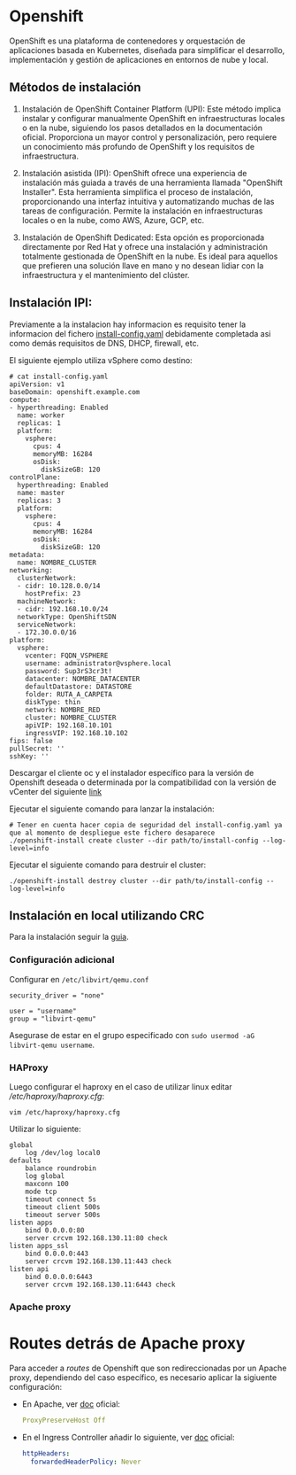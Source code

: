 # Openshift

OpenShift es una plataforma de contenedores y orquestación de aplicaciones basada en Kubernetes, diseñada para simplificar el desarrollo, implementación y gestión de aplicaciones en entornos de nube y local.

## Métodos de instalación
1. Instalación de OpenShift Container Platform (UPI): Este método implica instalar y configurar manualmente OpenShift en infraestructuras locales o en la nube, siguiendo los pasos detallados en la documentación oficial. Proporciona un mayor control y personalización, pero requiere un conocimiento más profundo de OpenShift y los requisitos de infraestructura.

1. Instalación asistida (IPI): OpenShift ofrece una experiencia de instalación más guiada a través de una herramienta llamada "OpenShift Installer". Esta herramienta simplifica el proceso de instalación, proporcionando una interfaz intuitiva y automatizando muchas de las tareas de configuración. Permite la instalación en infraestructuras locales o en la nube, como AWS, Azure, GCP, etc.

1. Instalación de OpenShift Dedicated: Esta opción es proporcionada directamente por Red Hat y ofrece una instalación y administración totalmente gestionada de OpenShift en la nube. Es ideal para aquellos que prefieren una solución llave en mano y no desean lidiar con la infraestructura y el mantenimiento del clúster.

## Instalación IPI:
Previamente a la instalacion hay informacion es requisito tener la informacion del fichero [install-config.yaml](https://examples.openshift.pub/cluster-installation/vmware/ipi-proxy/#example-install-configyaml) debidamente completada asi como demás requisitos de DNS, DHCP, firewall, etc.

El siguiente ejemplo utiliza vSphere como destino:
```shell
# cat install-config.yaml
apiVersion: v1
baseDomain: openshift.example.com
compute:
- hyperthreading: Enabled
  name: worker
  replicas: 1
  platform:
    vsphere:
      cpus: 4
      memoryMB: 16284
      osDisk:
        diskSizeGB: 120
controlPlane:
  hyperthreading: Enabled
  name: master
  replicas: 3
  platform:
    vsphere:
      cpus: 4
      memoryMB: 16284
      osDisk:
        diskSizeGB: 120
metadata:
  name: NOMBRE_CLUSTER
networking:
  clusterNetwork:
  - cidr: 10.128.0.0/14
    hostPrefix: 23
  machineNetwork:
  - cidr: 192.168.10.0/24
  networkType: OpenShiftSDN
  serviceNetwork:
  - 172.30.0.0/16
platform:
  vsphere:
    vcenter: FQDN_VSPHERE
    username: administrator@vsphere.local
    password: Sup3rS3cr3t!
    datacenter: NOMBRE_DATACENTER
    defaultDatastore: DATASTORE
    folder: RUTA_A_CARPETA
    diskType: thin
    network: NOMBRE_RED
    cluster: NOMBRE_CLUSTER
    apiVIP: 192.168.10.101
    ingressVIP: 192.168.10.102
fips: false
pullSecret: ''
sshKey: ''
```

Descargar el cliente oc y el instalador específico para la versión de Openshift deseada o determinada por la compatibilidad con la versión de vCenter del siguiente [link](https://mirror.openshift.com/pub/openshift-v4/clients/ocp/)

Ejecutar el siguiente comando para lanzar la instalación:
```shell
# Tener en cuenta hacer copia de seguridad del install-config.yaml ya que al momento de despliegue este fichero desaparece
./openshift-install create cluster --dir path/to/install-config --log-level=info
```

Ejecutar el siguiente comando para destruir el cluster:
```shell
./openshift-install destroy cluster --dir path/to/install-config --log-level=info
```
## Instalación en local utilizando CRC

Para la instalación seguir la [guia](https://www.redhat.com/sysadmin/codeready-containers).

### Configuración adicional

Configurar en `/etc/libvirt/qemu.conf`

```
security_driver = "none"

user = "username"
group = "libvirt-qemu"
```

Asegurase de estar en el grupo especificado con `sudo usermod -aG libvirt-qemu username`.


### HAProxy

Luego configurar el haproxy en el caso de utilizar linux editar _/etc/haproxy/haproxy.cfg_:
```
vim /etc/haproxy/haproxy.cfg
```

Utilizar lo siguiente:
```
global
    log /dev/log local0
defaults
    balance roundrobin
    log global
    maxconn 100
    mode tcp
    timeout connect 5s
    timeout client 500s
    timeout server 500s
listen apps
    bind 0.0.0.0:80
    server crcvm 192.168.130.11:80 check
listen apps_ssl
    bind 0.0.0.0:443
    server crcvm 192.168.130.11:443 check
listen api
    bind 0.0.0.0:6443
    server crcvm 192.168.130.11:6443 check
```

### Apache proxy

# Routes detrás de Apache proxy

Para acceder a _routes_ de Openshift que son redireccionadas por un Apache proxy, dependiendo del caso específico, es necesario aplicar la sigiuente configuración:

- En Apache, ver [doc](https://httpd.apache.org/docs/2.4/mod/mod_proxy.html#proxypreservehost) oficial:

   ```yaml
   ProxyPreserveHost Off
   ``` 
- En el Ingress Controller añadir lo siguiente, ver [doc](https://docs.openshift.com/container-platform/4.14/networking/ingress-operator.html#nw-ingress-controller-configuration-parameters_configuring-ingress) oficial: 

   ```yaml
   httpHeaders: 
     forwardedHeaderPolicy: Never
   ``` 
